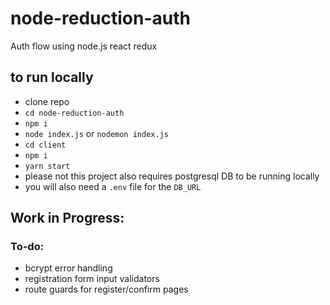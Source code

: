 # node-reduction-auth
Auth flow using node.js react redux

## to run locally
- clone repo
- `cd node-reduction-auth`
- `npm i`
- `node index.js` or `nodemon index.js` 
- `cd client`
- `npm i`
- `yarn start`
- please not this project also requires postgresql DB to be running locally
- you will also need a `.env` file for the `DB_URL`

## Work in Progress:
### To-do:
- bcrypt error handling
- registration form input validators
- route guards for register/confirm pages

